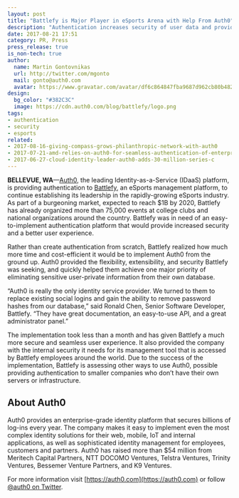 ```yaml
---
layout: post
title: "Battlefy is Major Player in eSports Arena with Help From Auth0"
description: "Authentication increases security of user data and provides scalable platform to continue growth in booming industry"
date: 2017-08-21 17:51
category: PR, Press
press_release: true
is_non-tech: true
author:
  name: Martin Gontovnikas
  url: http://twitter.com/mgonto
  mail: gonto@auth0.com
  avatar: https://www.gravatar.com/avatar/df6c864847fba9687d962cb80b482764??s=60
design:
  bg_color: "#382C3C"
  image: https://cdn.auth0.com/blog/battlefy/logo.png
tags:
- authentication
- security
- esports
related:
- 2017-08-16-giving-compass-grows-philanthropic-network-with-auth0
- 2017-07-21-amd-relies-on-auth0-for-seamless-authentication-of-enterprise-portal
- 2017-06-27-cloud-identity-leader-auth0-adds-30-million-series-c
---
```


**BELLEVUE, WA**—[Auth0](https://auth0.com), the leading Identity-as-a-Service (IDaaS) platform, is providing authentication to [Battlefy](https://battlefy.com/), an eSports management platform, to continue establishing its leadership in the rapidly-growing eSports industry. As part of a burgeoning market, expected to reach $1B by 2020, Battlefy has already organized more than 75,000 events at college clubs and national organizations around the country. Battlefy was in need of an easy-to-implement authentication platform that would provide increased security and a better user experience.

Rather than create authentication from scratch, Battlefy realized how much more time and cost-efficient it would be to implement Auth0 from the ground up. Auth0 provided the flexibility, extensibility, and security Battlefy was seeking, and quickly helped them achieve one major priority of eliminating sensitive user-private information from their own database.

“Auth0 is really the only identity service provider. We turned to them to replace existing social logins and gain the ability to remove password hashes from our database,” said Ronald Chen, Senior Software Developer, Battlefy. “They have great documentation, an easy-to-use API, and a great administrator panel.”

The implementation took less than a month and has given Battlefy a much more secure and seamless user experience. It also provided the company with the internal security it needs for its management tool that is accessed by Battlefy employees around the world. Due to the success of the implementation, Battlefy is assessing other ways to use Auth0, possible providing authentication to smaller companies who don’t have their own servers or infrastructure.

## About Auth0

Auth0 provides an enterprise-grade identity platform that secures billions of log-ins every year. The company makes it easy to implement even the most complex identity solutions for their web, mobile, IoT and internal applications, as well as sophisticated identity management for employees, customers and partners. Auth0 has raised more than $54 million from Meritech Capital Partners, NTT DOCOMO Ventures, Telstra Ventures, Trinity Ventures, Bessemer Venture Partners, and K9 Ventures.

For more information visit [https://auth0.com](https://auth0.com) or follow [@auth0 on Twitter](https://twitter.com/auth0).
